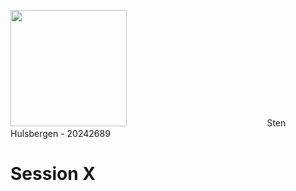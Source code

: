 <img src="file:///C:/Users/stenh/AppData/Roaming/marktext/images/2024-10-16-15-28-07-image.png" title="" alt="" width="186">                                                          Sten Hulsbergen - 20242689

# Session X
